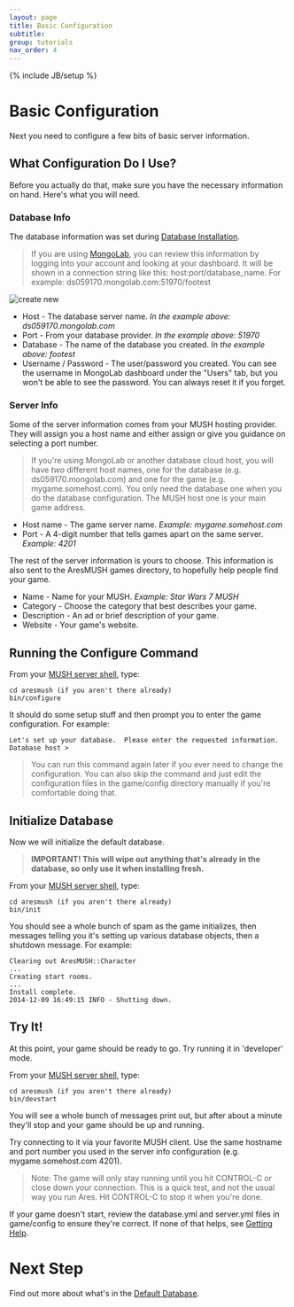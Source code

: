 ```yaml
---
layout: page
title: Basic Configuration
subtitle: 
group: tutorials
nav_order: 4
---
```

{% include JB/setup %}

# Basic Configuration

Next you need to configure a few bits of basic server information.  

## What Configuration Do I Use?

Before you actually do that, make sure you have the necessary information on hand.  Here's what you will need.

### Database Info

The database information was set during [Database Installation]({{site.siteroot}}tutorials/server-connect.html).   

> If you are using [MongoLab](http://www.mongolab.com), you can review this information by logging into your account and looking at your dashboard.  It will be shown in a connection string like this:  host:port/database_name.  For example: ds059170.mongolab.com:51970/footest

![create new]({{site.siteroot}}assets/mongo4.png)

* Host - The database server name.  *In the example above:  ds059170.mongolab.com*
* Port - From your database provider.  *In the example above: 51970*
* Database - The name of the database you created.  *In the example above: footest*
* Username / Password - The user/password you created.  You can see the username in MongoLab dashboard under the "Users" tab, but you won't be able to see the password.  You can always reset it if you forget.

### Server Info

Some of the server information comes from your MUSH hosting provider.  They will assign you a host name and either assign or give you guidance on selecting a port number.

> If you're using MongoLab or another database cloud host, you will have *two* different host names, one for the database (e.g. ds059170.mongolab.com) and one for the game (e.g. mygame.somehost.com).  You only need the database one when you do the database configuration.  The MUSH host one is your main game address.

* Host name - The game server name.  *Example: mygame.somehost.com*
* Port - A 4-digit number that tells games apart on the same server.  *Example: 4201*

The rest of the server information is yours to choose.  This information is also sent to the AresMUSH games directory, to hopefully help people find your game.

* Name - Name for your MUSH.   *Example: Star Wars 7 MUSH*
* Category - Choose the category that best describes your game.
* Description - An ad or brief description of your game.
* Website - Your game's website.

## Running the Configure Command

From your [MUSH server shell]({{site.siteroot}}tutorials/server-connect.html), type:

    cd aresmush (if you aren't there already)
    bin/configure

It should do some setup stuff and then prompt you to enter the game configuration.  For example:

    Let's set up your database.  Please enter the requested information.
    Database host >

> You can run this command again later if you ever need to change the configuration.  You can also skip the command and just edit the configuration files in the game/config directory manually if you're comfortable doing that.

## Initialize Database

Now we will initialize the default database.  

> **IMPORTANT!  This will wipe out anything that's already in the database, so only use it when installing fresh.**

From your [MUSH server shell]({{site.siteroot}}tutorials/server-connect.html), type:

    cd aresmush (if you aren't there already)
    bin/init
    
You should see a whole bunch of spam as the game initializes, then messages telling you it's setting up various database objects, then a shutdown message.  For example:

    Clearing out AresMUSH::Character
    ...
    Creating start rooms.
    ...
    Install complete.
    2014-12-09 16:49:15 INFO - Shutting down. 

## Try It!

At this point, your game should be ready to go.  Try running it in 'developer' mode.

From your [MUSH server shell]({{site.siteroot}}tutorials/server-connect.html), type:

    cd aresmush (if you aren't there already)
    bin/devstart

You will see a whole bunch of messages print out, but after about a minute they'll stop and your game should be up and running.  

Try connecting to it via your favorite MUSH client.  Use the same hostname and port number you used in the server info configuration (e.g. mygame.somehost.com 4201).

> Note: The game will only stay running until you hit CONTROL-C or close down your connection.  This is a quick test, and not the usual way you run Ares.  Hit CONTROL-C to stop it when you're done.

If your game doesn't start, review the database.yml and server.yml files in game/config to ensure they're correct.  If none of that helps, see [Getting Help]({{site.siteroot}}tutorials/getting-help.html).

# Next Step

Find out more about what's in the [Default Database]({{site.siteroot}}tutorials/default-db.html).